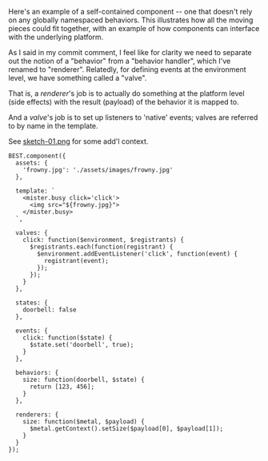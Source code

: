 Here's an example of a self-contained component -- one that doesn't rely on any globally namespaced behaviors. This illustrates how all the moving pieces could fit together, with an example of how components can interface with the underlying platform.

As I said in my commit comment, I feel like for clarity we need to separate out the notion of a "behavior" from a "behavior handler", which I've renamed to "renderer". Relatedly, for defining events at the environment level, we have something called a "valve".

That is, a _renderer_'s job is to actually do something at the platform level (side effects) with the result (payload) of the behavior it is mapped to.

And a _valve_'s job is to set up listeners to 'native' events; valves are referred to by name in the template.

See [sketch-01.png](sketch-01.png) for some add'l context.

    BEST.component({
      assets: {
        'frowny.jpg': './assets/images/frowny.jpg'
      },

      template: `
        <mister.busy click='click'>
          <img src="${frowny.jpg}">
        </mister.busy>
      `,

      valves: {
        click: function($environment, $registrants) {
          $registrants.each(function(registrant) {
            $environment.addEventListener('click', function(event) {
              registrant(event);
            });
          });
        }
      },

      states: {
        doorbell: false
      },

      events: {
        click: function($state) {
          $state.set('doorbell', true);
        }
      },

      behaviors: {
        size: function(doorbell, $state) {
          return [123, 456];
        }
      },

      renderers: {
        size: function($metal, $payload) {
          $metal.getContext().setSize($payload[0], $payload[1]);
        }
      }
    });
